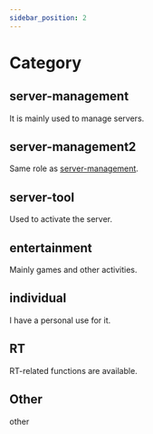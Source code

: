 ```yaml
---
sidebar_position: 2
---
```


# Category

## server-management

It is mainly used to manage servers.

## server-management2

Same role as [server-management](#server-management).

## server-tool

Used to activate the server.

## entertainment

Mainly games and other activities.

## individual

I have a personal use for it.

## RT

RT-related functions are available.

## Other

other
